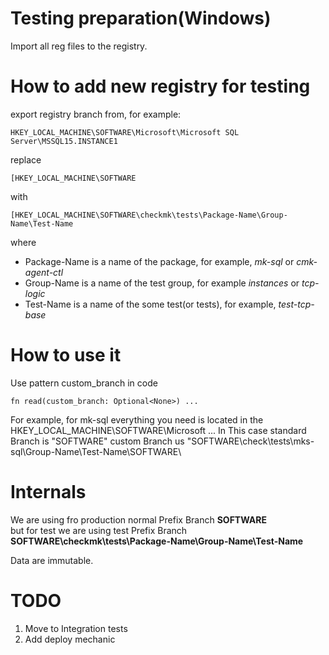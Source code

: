 # Testing preparation(Windows)

Import all reg files to the registry.

# How to add new registry for testing

export registry branch from, for example:

```
HKEY_LOCAL_MACHINE\SOFTWARE\Microsoft\Microsoft SQL Server\MSSQL15.INSTANCE1
```

replace
```
[HKEY_LOCAL_MACHINE\SOFTWARE
```
with
```
[HKEY_LOCAL_MACHINE\SOFTWARE\checkmk\tests\Package-Name\Group-Name\Test-Name
```
where

* Package-Name is a name of the package, for example, *mk-sql* or *cmk-agent-ctl*
* Group-Name is a name of the test group, for example *instances* or *tcp-logic*
* Test-Name is a name of the some test(or tests), for example, *test-tcp-base*

# How to use it

Use pattern custom_branch in code

```
fn read(custom_branch: Optional<None>) ...
```

For example, for mk-sql everything you need  is located in the HKEY_LOCAL_MACHINE\SOFTWARE\Microsoft ...
In This case
standard Branch is "SOFTWARE\"
custom Branch us "SOFTWARE\check\tests\mks-sql\Group-Name\Test-Name\SOFTWARE\


# Internals

We are using fro production normal Prefix Branch 
**SOFTWARE**  
but for test we are using test Prefix Branch
**SOFTWARE\checkmk\tests\Package-Name\Group-Name\Test-Name**

Data are immutable.

# TODO

1. Move to Integration tests
2. Add deploy mechanic